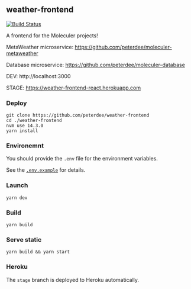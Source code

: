 ## weather-frontend

[![Build Status](https://travis-ci.com/peterdee/weather-frontend.svg?branch=stage)](https://travis-ci.com/peterdee/weather-frontend)

A frontend for the Moleculer projects!

MetaWeather microservice: https://github.com/peterdee/moleculer-metaweather

Database microservice: https://github.com/peterdee/moleculer-database

DEV: http://localhost:3000

STAGE: https://weather-frontend-react.herokuapp.com

### Deploy

```shell script
git clone https://github.com/peterdee/weather-frontend
cd ./weather-frontend
nvm use 14.3.0
yarn install
```

### Environemnt

You should provide the `.env` file for the environment variables.

See the [`.env.example`](.env.example) for details.

### Launch

```shell script
yarn dev
```

### Build

```shell script
yarn build
```

### Serve static

```shell script
yarn build && yarn start
```

### Heroku

The `stage` branch is deployed to Heroku automatically.
